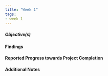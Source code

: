 ```yaml
---
title: "Week 1"
tags:
- week 1
---
```


##### Objective(s)



#### Findings 



#### Reported Progress towards Project Completion



#### Additional Notes
